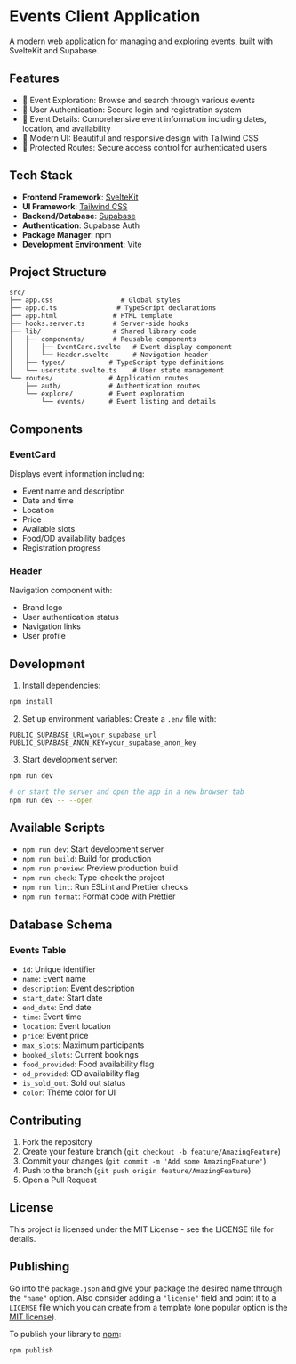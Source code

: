 # Events Client Application

A modern web application for managing and exploring events, built with SvelteKit and Supabase.

## Features

- 🎫 Event Exploration: Browse and search through various events
- 👤 User Authentication: Secure login and registration system
- 🎯 Event Details: Comprehensive event information including dates, location, and availability
- 🎨 Modern UI: Beautiful and responsive design with Tailwind CSS
- 🔐 Protected Routes: Secure access control for authenticated users

## Tech Stack

- **Frontend Framework**: [SvelteKit](https://kit.svelte.dev/)
- **UI Framework**: [Tailwind CSS](https://tailwindcss.com/)
- **Backend/Database**: [Supabase](https://supabase.com/)
- **Authentication**: Supabase Auth
- **Package Manager**: npm
- **Development Environment**: Vite

## Project Structure

```
src/
├── app.css                 # Global styles
├── app.d.ts               # TypeScript declarations
├── app.html              # HTML template
├── hooks.server.ts       # Server-side hooks
├── lib/                  # Shared library code
│   ├── components/       # Reusable components
│   │   ├── EventCard.svelte   # Event display component
│   │   └── Header.svelte      # Navigation header
│   ├── types/           # TypeScript type definitions
│   └── userstate.svelte.ts    # User state management
└── routes/              # Application routes
    ├── auth/            # Authentication routes
    └── explore/         # Event exploration
        └── events/      # Event listing and details
```

## Components

### EventCard
Displays event information including:
- Event name and description
- Date and time
- Location
- Price
- Available slots
- Food/OD availability badges
- Registration progress

### Header
Navigation component with:
- Brand logo
- User authentication status
- Navigation links
- User profile

## Development

1. Install dependencies:
```bash
npm install
```

2. Set up environment variables:
Create a `.env` file with:
```
PUBLIC_SUPABASE_URL=your_supabase_url
PUBLIC_SUPABASE_ANON_KEY=your_supabase_anon_key
```

3. Start development server:
```bash
npm run dev

# or start the server and open the app in a new browser tab
npm run dev -- --open
```

## Available Scripts

- `npm run dev`: Start development server
- `npm run build`: Build for production
- `npm run preview`: Preview production build
- `npm run check`: Type-check the project
- `npm run lint`: Run ESLint and Prettier checks
- `npm run format`: Format code with Prettier

## Database Schema

### Events Table
- `id`: Unique identifier
- `name`: Event name
- `description`: Event description
- `start_date`: Start date
- `end_date`: End date
- `time`: Event time
- `location`: Event location
- `price`: Event price
- `max_slots`: Maximum participants
- `booked_slots`: Current bookings
- `food_provided`: Food availability flag
- `od_provided`: OD availability flag
- `is_sold_out`: Sold out status
- `color`: Theme color for UI

## Contributing

1. Fork the repository
2. Create your feature branch (`git checkout -b feature/AmazingFeature`)
3. Commit your changes (`git commit -m 'Add some AmazingFeature'`)
4. Push to the branch (`git push origin feature/AmazingFeature`)
5. Open a Pull Request

## License

This project is licensed under the MIT License - see the LICENSE file for details.

## Publishing

Go into the `package.json` and give your package the desired name through the `"name"` option. Also consider adding a `"license"` field and point it to a `LICENSE` file which you can create from a template (one popular option is the [MIT license](https://opensource.org/license/mit/)).

To publish your library to [npm](https://www.npmjs.com):

```bash
npm publish
```
